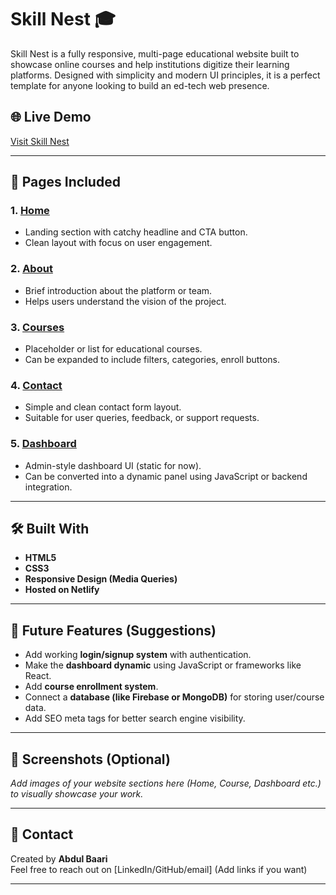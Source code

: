 # Skill Nest 🎓

Skill Nest is a fully responsive, multi-page educational website built to showcase online courses and help institutions digitize their learning platforms. Designed with simplicity and modern UI principles, it is a perfect template for anyone looking to build an ed-tech web presence.

## 🌐 Live Demo

[Visit Skill Nest](https://skill-nest-1.netlify.app/)

---

## 📁 Pages Included

### 1. [Home](https://skill-nest-1.netlify.app/)
- Landing section with catchy headline and CTA button.
- Clean layout with focus on user engagement.

### 2. [About](https://skill-nest-1.netlify.app/about)
- Brief introduction about the platform or team.
- Helps users understand the vision of the project.

### 3. [Courses](https://skill-nest-1.netlify.app/course)
- Placeholder or list for educational courses.
- Can be expanded to include filters, categories, enroll buttons.

### 4. [Contact](https://skill-nest-1.netlify.app/contact)
- Simple and clean contact form layout.
- Suitable for user queries, feedback, or support requests.

### 5. [Dashboard](https://skill-nest-1.netlify.app/dashboard)
- Admin-style dashboard UI (static for now).
- Can be converted into a dynamic panel using JavaScript or backend integration.

---

## 🛠️ Built With

- **HTML5**
- **CSS3**
- **Responsive Design (Media Queries)**
- **Hosted on Netlify**

---

## 🚀 Future Features (Suggestions)

- Add working **login/signup system** with authentication.
- Make the **dashboard dynamic** using JavaScript or frameworks like React.
- Add **course enrollment system**.
- Connect a **database (like Firebase or MongoDB)** for storing user/course data.
- Add SEO meta tags for better search engine visibility.

---

## 📸 Screenshots (Optional)
*Add images of your website sections here (Home, Course, Dashboard etc.) to visually showcase your work.*

---

## 🤝 Contact

Created by **Abdul Baari**  
Feel free to reach out on [LinkedIn/GitHub/email] (Add links if you want)

---

